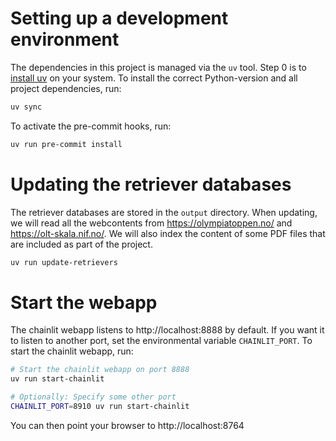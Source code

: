 # Setting up a development environment

The dependencies in this project is managed via the `uv` tool. Step 0 is to [install
uv](https://docs.astral.sh/uv/getting-started/installation/) on your system. To install
the correct Python-version and all project dependencies, run:

```bash
uv sync
```

To activate the pre-commit hooks, run:

```bash
uv run pre-commit install
```

# Updating the retriever databases

The retriever databases are stored in the `output` directory. When updating, we will
read all the webcontents from https://olympiatoppen.no/ and https://olt-skala.nif.no/.
We will also index the content of some PDF files that are included as part of the
project.

```bash
uv run update-retrievers
```

# Start the webapp

The chainlit webapp listens to http://localhost:8888 by default. If you want it to
listen to another port, set the environmental variable `CHAINLIT_PORT`. To start the
chainlit webapp, run:

```bash
# Start the chainlit webapp on port 8888
uv run start-chainlit

# Optionally: Specify some other port
CHAINLIT_PORT=8910 uv run start-chainlit
```

You can then point your browser to http://localhost:8764
